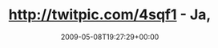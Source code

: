 ---
retweeted: false
source: <a href="http://twitter.com" rel="nofollow">Twitter Web Client</a>
entities:
  hashtags:
  - text: calzone
    indices:
    - '39'
    - '47'
  - text: handcrafted
    indices:
    - '48'
    - '60'
  symbols: []
  user_mentions: []
  urls: []
display_text_range:
- '0'
- '60'
favorite_count: '0'
id_str: '1740534685'
truncated: false
retweet_count: '0'
id: '1740534685'
created_at: Fri May 08 19:27:29 +0000 2009
favorited: false
full_text: 'http://twitpic.com/4sqf1 - Ja, essbar. #calzone #handcrafted'
lang: de
tags:
- calzone
- handcrafted
- pesos:twitter
date: '2009-05-08T19:27:29+00:00'
src: https://twitter.com/bascht/status/1740534685
original_url: https://twitter.com/bascht/status/1740534685
type: twitter_tweet
text: 'http://twitpic.com/4sqf1 - Ja, essbar. #calzone #handcrafted'
title: 'http://twitpic.com/4sqf1 - Ja, '

---